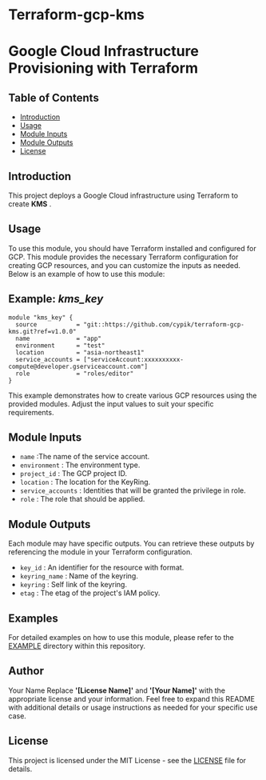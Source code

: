 # Terraform-gcp-kms
# Google Cloud Infrastructure Provisioning with Terraform
## Table of Contents

- [Introduction](#introduction)
- [Usage](#usage)
- [Module Inputs](#module-inputs)
- [Module Outputs](#module-outputs)
- [License](#license)

## Introduction
This project deploys a Google Cloud infrastructure using Terraform to create **KMS** .
## Usage
To use this module, you should have Terraform installed and configured for GCP. This module provides the necessary Terraform configuration for creating GCP resources, and you can customize the inputs as needed. Below is an example of how to use this module:
## Example: _kms_key_
```hcl
module "kms_key" {
  source           = "git::https://github.com/cypik/terraform-gcp-kms.git?ref=v1.0.0"
  name             = "app"
  environment      = "test"
  location         = "asia-northeast1"
  service_accounts = ["serviceAccount:xxxxxxxxxx-compute@developer.gserviceaccount.com"]
  role             = "roles/editor"
}
```
This example demonstrates how to create various GCP resources using the provided modules. Adjust the input values to suit your specific requirements.
## Module Inputs

- `name`  :The name of the service account.
- `environment` : The environment type.
- `project_id` : The GCP project ID.
- `location` : The location for the KeyRing.
- `service_accounts` : Identities that will be granted the privilege in role.
- `role` : The role that should be applied.

## Module Outputs
Each module may have specific outputs. You can retrieve these outputs by referencing the module in your Terraform configuration.

- `key_id` : An identifier for the resource with format.
- `keyring_name` : Name of the keyring.
- `keyring` : Self link of the keyring.
- `etag` : The etag of the project's IAM policy.

## Examples
For detailed examples on how to use this module, please refer to the [EXAMPLE](https://github.com/cypik/terraform-gcp-kms/tree/master/example) directory within this repository.

## Author
Your Name Replace **'[License Name]'** and **'[Your Name]'** with the appropriate license and your information. Feel free to expand this README with additional details or usage instructions as needed for your specific use case.

## License
This project is licensed under the MIT License - see the [LICENSE](https://github.com/cypik/terraform-gcp-kms/blob/master/LICENSE) file for details.
